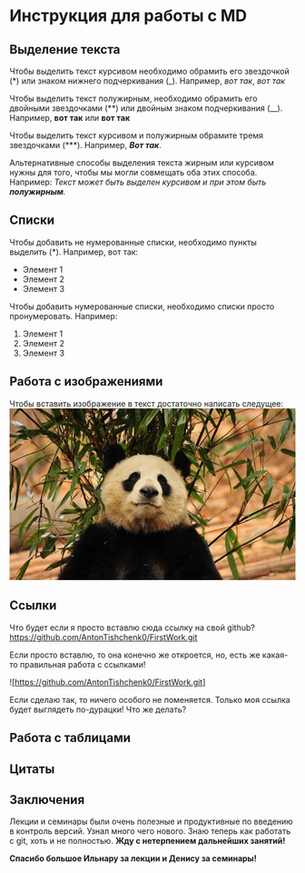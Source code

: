 # Инструкция для работы с MD

## Выделение текста

Чтобы выделить текст курсивом необходимо обрамить его звездочкой (*) или знаком нижнего подчеркивания (_). Например, *вот так*, _вот так_

Чтобы выделить текст полужирным, необходимо обрамить его двойными звездочками (**) или двойным знаком подчеркивания (__). 
Например, **вот так** или __вот так__

Чтобы выделить текст курсивом и полужирным обрамите тремя звездочками (***). 
Например, ***Вот так***.

Альтернативные способы выделения текста жирным или курсивом нужны для того, чтобы мы могли совмещать оба этих способа. Например: _Текст может быть выделен курсивом и при этом быть **полужирным**._

## Списки

Чтобы добавить не нумерованные списки, необходимо пункты выделить (*). Например, вот так:
* Элемент 1
* Элемент 2
* Элемент 3

Чтобы добавить нумерованные списки, необходимо списки просто пронумеровать. Например:

1. Элемент 1
2. Элемент 2
3. Элемент 3


## Работа с изображениями

Чтобы вставить изображение в текст достаточно написать следущее:
![Привет это Панда!](panda.jpg)

## Ссылки

Что будет если я просто вставлю сюда ссылку на свой github?
https://github.com/AntonTishchenk0/FirstWork.git

Если просто вставлю, то она конечно же откроется, но, есть же какая-то правильная работа с ссылками!

![https://github.com/AntonTishchenk0/FirstWork.git]

Если сделаю так, то ничего особого не поменяется. Только моя ссылка будет выглядеть по-дурацки! Что же делать?

## Работа с таблицами

## Цитаты

## Заключения

Лекции и семинары были очень полезные и продуктивные по введению в контроль версий. Узнал много чего нового. Знаю теперь как работать с git, хоть и не полностью. **Жду с нетерпением дальнейших занятий!**

**Спасибо большое Ильнару за лекции и Денису за семинары!**